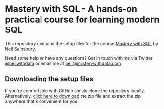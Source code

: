 # Mastery with SQL - A hands-on practical course for learning modern SQL
This repository contains the setup files for the course [Mastery with SQL](https://www.masterywithsql.com) by Neil Sainsbury.

Need some help or have any questions? Get in touch with me via Twitter [@neilwithdata](https://twitter.com/neilwithdata) or email me at [neil@masterywithdata.com](neil@masterywithdata.com)

## Downloading the setup files
If you're comfortable with GitHub simply clone the repository locally. Alternatively, [click here to download](https://github.com/neilwithdata/mastery-with-sql/archive/master.zip) the zip file and extract the zip anywhere that's convenient for you.
